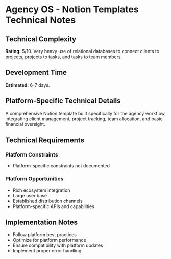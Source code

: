 # Agency OS - Notion Templates Technical Notes

## Technical Complexity
**Rating:** 5/10. Very heavy use of relational databases to connect clients to projects, projects to tasks, and tasks to team members.

## Development Time
**Estimated:** 6-7 days.

## Platform-Specific Technical Details
A comprehensive Notion template built specifically for the agency workflow, integrating client management, project tracking, team allocation, and basic financial oversight.

## Technical Requirements

### Platform Constraints
- Platform-specific constraints not documented

### Platform Opportunities
- Rich ecosystem integration
- Large user base
- Established distribution channels
- Platform-specific APIs and capabilities

## Implementation Notes
- Follow platform best practices
- Optimize for platform performance
- Ensure compatibility with platform updates
- Implement proper error handling
